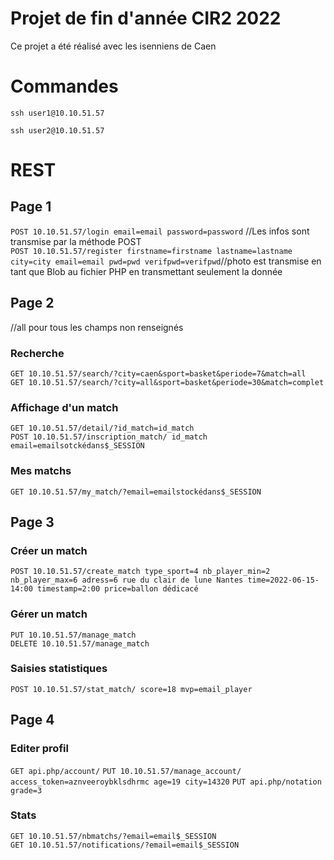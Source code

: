 # Projet de fin d'année CIR2 2022
Ce projet a été réalisé avec les isenniens de Caen

# Commandes
```
ssh user1@10.10.51.57
```
```
ssh user2@10.10.51.57
```

# REST
## Page 1
``POST 10.10.51.57/login email=email password=password`` //Les infos sont transmise par la méthode POST <br>
``POST 10.10.51.57/register firstname=firstname lastname=lastname city=city email=email pwd=pwd verifpwd=verifpwd``//photo est transmise en tant que Blob au fichier PHP en transmettant seulement la donnée

## Page 2
//all pour tous les champs non renseignés
### Recherche
``GET 10.10.51.57/search/?city=caen&sport=basket&periode=7&match=all``<br>
``GET 10.10.51.57/search/?city=all&sport=basket&periode=30&match=complet``
### Affichage d'un match
``GET 10.10.51.57/detail/?id_match=id_match``<br>
``POST 10.10.51.57/inscription_match/ id_match email=emailsotckédans$_SESSION``
### Mes matchs
``GET 10.10.51.57/my_match/?email=emailstockédans$_SESSION``

## Page 3
### Créer un match<br>
``POST 10.10.51.57/create_match type_sport=4 nb_player_min=2 nb_player_max=6 adress=6 rue du clair de lune Nantes time=2022-06-15-14:00 timestamp=2:00 price=ballon dédicacé``
### Gérer un match
``PUT 10.10.51.57/manage_match``<br>
``DELETE 10.10.51.57/manage_match``<br>
### Saisies statistiques<br>
``POST 10.10.51.57/stat_match/ score=18 mvp=email_player``

## Page 4
### Editer profil
``GET api.php/account/``
``PUT 10.10.51.57/manage_account/ access_token=aznveeroybklsdhrmc age=19 city=14320``
``PUT api.php/notation grade=3``
### Stats
``GET 10.10.51.57/nbmatchs/?email=email$_SESSION``<br>
``GET 10.10.51.57/notifications/?email=email$_SESSION``
